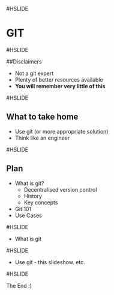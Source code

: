 #HSLIDE

# GIT

#HSLIDE

##Disclaimers

* Not a git expert
* Plenty of better resources available
* **You will remember very little of this**

#HSLIDE

## What to take home

* Use git (or more appropriate solution)
* Think like an engineer

#HSLIDE

## Plan

* What is git?
    - Decentralised version control
    - History
    - Key concepts
* Git 101
* Use Cases














#HSLIDE
* What is git

#HSLIDE
* Use git - this slideshow. etc.

#HSLIDE

The End :)
